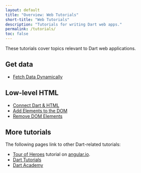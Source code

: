 ```yaml
---
layout: default
title: "Overview: Web Tutorials"
short-title: "Web Tutorials"
description: "Tutorials for writing Dart web apps."
permalink: /tutorials/
toc: false
---
```


These tutorials cover topics relevant to Dart web applications.


## Get data

* [Fetch Data Dynamically](/tutorials/get-data/fetch-data)

## Low-level HTML

* [Connect Dart & HTML](/tutorials/low-level-html/connect-dart-html)
* [Add Elements to the DOM](/tutorials/low-level-html/add-elements)
* [Remove DOM Elements](/tutorials/low-level-html/remove-elements)

## More tutorials

The following pages link to other Dart-related tutorials:

* [Tour of Heroes](https://angular.io/docs/dart/latest/tutorial/) tutorial on
  [angular.io](https://angular.io/dart/).
* [Dart Tutorials]({{site.dartlang}}/tutorials/)
* [Dart Academy](https://dart.academy)
